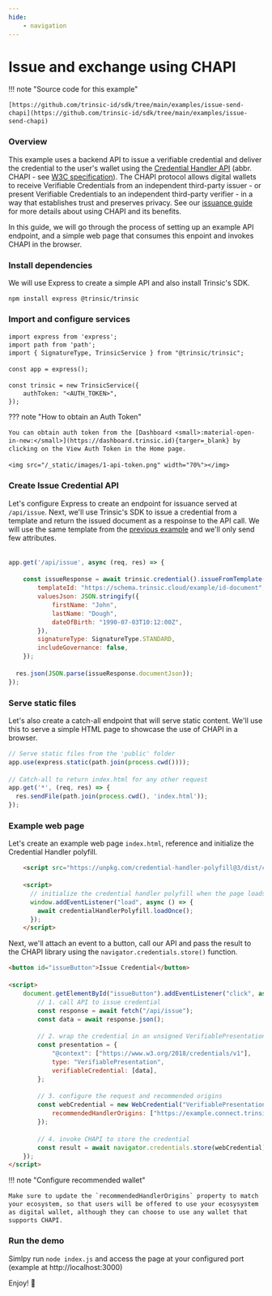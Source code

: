 ```yaml
---
hide:
    - navigation
---
```


# Issue and exchange using CHAPI

!!! note "Source code for this example"

    [https://github.com/trinsic-id/sdk/tree/main/examples/issue-send-chapi](https://github.com/trinsic-id/sdk/tree/main/examples/issue-send-chapi)

### Overview

This example uses a backend API to issue a verifiable credential and deliver the credential to the user's wallet using the [Credential Handler API](https://chapi.io) (abbr. CHAPI - see [W3C specification](https://w3c-ccg.github.io/credential-handler-api/)). The CHAPI protocol allows digital wallets to receive Verifiable Credentials from an independent third-party issuer - or present Verifiable Credentials to an independent third-party verifier - in a way that establishes trust and preserves privacy. See our [issuance guide](/guide/issuance/#send-credential-using-chapi) for more details about using CHAPI and its benefits.

In this guide, we will go through the process of setting up an example API endpoint, and a simple web page that consumes this enpoint and invokes CHAPI in the browser.

### Install dependencies

We will use Express to create a simple API and also install Trinsic's SDK.

```
npm install express @trinsic/trinsic

```

### Import and configure services

```
import express from 'express';
import path from 'path';
import { SignatureType, TrinsicService } from "@trinsic/trinsic";

const app = express();

const trinsic = new TrinsicService({
    authToken: "<AUTH_TOKEN>",
});
```

??? note "How to obtain an Auth Token"

    You can obtain auth token from the [Dashboard <small>:material-open-in-new:</small>](https://dashboard.trinsic.id){targer=_blank} by clicking on the View Auth Token in the Home page.

    <img src="/_static/images/1-api-token.png" width="70%"></img>

### Create Issue Credential API

Let's configure Express to create an endpoint for issuance served at `/api/issue`. Next, we'll use Trinsic's SDK to issue a credential from a template
and return the issued document as a respoinse to the API call. We will use the same template from the [previous example](/examples/1-issue-direct-send/#install-and-initialize-the-sdk) and we'll only send few attributes.

```js

app.get('/api/issue', async (req, res) => {

    const issueResponse = await trinsic.credential().issueFromTemplate({
        templateId: "https://schema.trinsic.cloud/example/id-document",
        valuesJson: JSON.stringify({
            firstName: "John",
            lastName: "Dough",
            dateOfBirth: "1990-07-03T10:12:00Z",
        }),
        signatureType: SignatureType.STANDARD,
        includeGovernance: false,
    });

  res.json(JSON.parse(issueResponse.documentJson));
});
```
### Serve static files

Let's also create a catch-all endpoint that will serve static content. We'll use this to serve a simple HTML page to showcase the use of CHAPI in a browser.

```js
// Serve static files from the 'public' folder
app.use(express.static(path.join(process.cwd())));

// Catch-all to return index.html for any other request
app.get('*', (req, res) => {
  res.sendFile(path.join(process.cwd(), 'index.html'));
});
```

### Example web page

Let's create an example web page `index.html`, reference and initialize the Credential Handler polyfill.

```html
    <script src="https://unpkg.com/credential-handler-polyfill@3/dist/credential-handler-polyfill.min.js"></script>

    <script>
      // initialize the credential handler polyfill when the page loads
      window.addEventListener("load", async () => {
        await credentialHandlerPolyfill.loadOnce();
      });
    </script>

```

Next, we'll attach an event to a button, call our API and pass the result to the CHAPI library using the `navigator.credentials.store()` function.

```html
<button id="issueButton">Issue Credential</button>

<script>
    document.getElementById("issueButton").addEventListener("click", async () => {
        // 1. call API to issue credential
        const response = await fetch("/api/issue");
        const data = await response.json();

        // 2. wrap the credential in an unsigned VerifiablePresentation
        const presentation = {
            "@context": ["https://www.w3.org/2018/credentials/v1"],
            type: "VerifiablePresentation",
            verifiableCredential: [data],
        };

        // 3. configure the request and recommended origins
        const webCredential = new WebCredential("VerifiablePresentation", presentation, {
            recommendedHandlerOrigins: ["https://example.connect.trinsic.cloud/"],
        });

        // 4. invoke CHAPI to store the credential
        const result = await navigator.credentials.store(webCredential);
    });
</script>
```

!!! note "Configure recommended wallet"

    Make sure to update the `recommendedHandlerOrigins` property to match your ecosystem, so that users will be offered to use your ecosysystem as digital wallet, although they can choose to use any wallet that supports CHAPI.

### Run the demo

Simlpy run `node index.js` and access the page at your configured port (example at http://localhost:3000)

Enjoy! 👋
